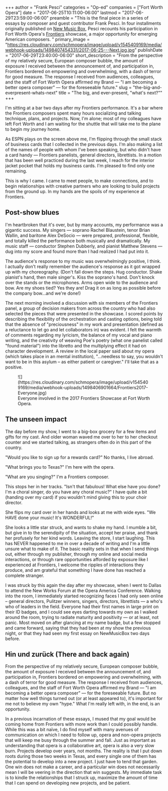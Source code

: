 +++
author = "Frank Pesci"
categories = "Op-ed"
companies = ["Fort Worth Opera"]
date = "2017-06-25T10:11:00-06:00"
lastmod = "2017-06-29T23:59:00-06:00"
preamble = "This is the final piece in a series of essays by composer and guest contributor Frank Pesci. In four installments originally published on [New Music Box](http://www.newmusicbox.org/articles/author/frank-pesci/), Pesci recounts his participation in Fort Worth Opera's [Frontiers](http://www.fwopera.org/operas/frontiers/) showcase, a major opportunity for emerging American composers. "
primary_image = "https://res.cloudinary.com/schmopera/image/upload/v1545409169/media/webhook-uploads/1498407454331/2017-06-25---Next.jpg.jpg"
publishDate = "2017-06-29T23:40:00-06:00"
short_description = "From the perspective of my relatively secure, European composer bubble, the amount of exposure I received between the announcement of, and participation in, Frontiers bordered on empowering and overwhelming, with a dash of terror for good measure. The response I received from audiences, colleagues, and the staff of Fort Worth Opera affirmed my Brand — &quot;I am becoming a better opera composer&quot; — for the foreseeable future."
slug = "the-big-and-everpresent-whats-next"
title = "The big, and ever-present, &quot;what&#039;s next?&quot;"
+++

I'm sitting at a bar two days after my Frontiers performance. It's a bar where the Frontiers composers spent many hours socializing and talking technique, plans, and projects. Now, I'm alone; most of my colleagues have left Fort Worth and I am waiting for the shuttle that will take me to the plane to begin my journey home.

As ESPN plays on the screen above me, I'm flipping through the small stack of business cards that I collected in the previous days. I'm also making a list of the names of people with whom I’ve been speaking, but who didn't have a card handy — Frontiers panelists, general directors, librettists. In a motion that has been well practiced during the last week, I reach for the interior jacket pocket that holds my business cards. I'm pleased to find only one remaining.

This is why I came. I came to meet people, to make connections, and to begin relationships with creative partners who are looking to build projects from the ground up. In my hands are the spoils of my experience at Frontiers.

## Post-show blues

I'm heartbroken that it's over, but by many accounts, my performance was a gigantic success. My singers — soprano Rachel Blaustein, tenor Brian Wallin, and baritone Alex DeSocio — were prepared, professional, flexible, and totally killed the performance both musically and dramatically. My music staff — conductor Stephen Dubberly, and pianist Matthew Stevens — dug into my score and found more than I had realized I had put into it.

The audience's response to my music was overwhelmingly positive, I think. I actually don't really remember the audience's response as it got wrapped up with my choreography. (Don't fall down the steps. Hug conductor. Shake pianist's hand, then male singer's. Kiss the soprano's hand. Don't knock over the stands or the microphones. Arms open wide to the audience and bow. Are my shoes tied? Yes they are! Drag it on as long as possible before the company bow…and we're done!)

The next morning involved a discussion with six members of the Frontiers panel, a group of decision makers from across the country who had also selected the pieces that were presented in the showcase. I scored points by describing the flexibility of the orchestration and casting options, being told that the absence of "preciousness" in my work and presentation (defined as a reluctance to let go and let collaborators in) was evident. I felt the warmth of comments regarding my lyricism, the balance of my vocal and piano writing, and the creativity of weaving Poe's poetry (what one panelist called "found material") into the libretto and the multiplying effect it had on character development. A review in the local paper said about my opera (which takes place in an mental institution), "…needless to say, you wouldn't want to be in this asylum – as either patient or caregiver." I'll take that as a positive.

<figure data-type="image">
![](https://res.cloudinary.com/schmopera/image/upload/v1545409169/media/webhook-uploads/1498406901664/Frontiers2017-Everyone.jpg)
<figcaption>Everyone involved in the 2017 Frontiers Showcase at Fort Worth Opera.</figcaption>
</figure>

## The unseen impact

The day before my show, I went to a big-box grocery for a few items and gifts for my cast. And older woman waved me over to her to her checkout counter and we started talking, as strangers often do in this part of the country.

"Would you like to sign up for a rewards card?" No thanks, I live abroad.

"What brings you to Texas?" I'm here with the opera.

"What are you singing?" I'm a Frontiers composer.

This stops her in her tracks. "Isn't that fabulous! What else have you done? I'm a choral singer, do you have any choral music?" I have quite a bit (handing over my card) if you wouldn't mind giving this to your choir director.

She flips my card over in her hands and looks at me with wide eyes. "We HAVE done your music! It's WONDERFUL!"

She looks a little star struck, and wants to shake my hand. I mumble a bit, but give in to the serendipity of the situation, accept her praise, and thank her profusely for her kind words. Leaving the store, I start laughing. This has NEVER happened to me in over a decade of writing and I'm a little unsure what to make of it. The basic reality sets in that when I send things out, either through my publisher, through my online and social media interactions, or through rare opportunities afforded by exposure like I experienced at Frontiers, I welcome the ripples of interactions they produce, and am grateful that something I have done has reached a complete stranger.

I was struck by this again the day after my showcase, when I went to Dallas to attend the New Works Forum at the Opera America Conference. Walking into the room, I immediately started recognizing faces I had only seen online – general directors, Pulitzer winners, singers, directors, librettists — a who's who of leaders in the field. Everyone had their first names in large print on their ID badges, and I could see eyes darting towards my own as I walked around the room, trying to radiate maturity and positivity — or at least, not panic. Most moved on after glancing at my name badge, but a few stopped and came forward, saying that they had been at my show the previous night, or that they had seen my first essay on NewMusicBox two days before.

## Hin und zurück (There and back again)

From the perspective of my relatively secure, European composer bubble, the amount of exposure I received between the announcement of, and participation in, Frontiers bordered on empowering and overwhelming, with a dash of terror for good measure. The response I received from audiences, colleagues, and the staff of Fort Worth Opera affirmed my Brand — "I am becoming a better opera composer" — for the foreseeable future. But no matter how well things turned out (or at least appeared to), it's important for me not to believe my own "hype." What I'm really left with, in the end, is an opportunity.

In a previous incarnation of these essays, I mused that my goal would be coming home from Frontiers with more work than I could possibly handle. While this was a bit naïve, I do find myself with many avenues of communication on which I need to follow up, opera and non-opera projects that will keep me busy through the summer and fall. Just as important as understanding that opera is a collaborative art, opera is also a very slow burn. Projects develop over years, not months. The reality is that I put down roots during those two weeks in Texas, and every single one of them has the potential to develop into a new project. I just have to tend that garden. One win does not make a career, and a particular win does not necessarily mean I will be veering in the direction that win suggests. My immediate task is to kindle the relationships that I struck up, maximize the amount of time that I can spend on developing new projects, and be patient.
